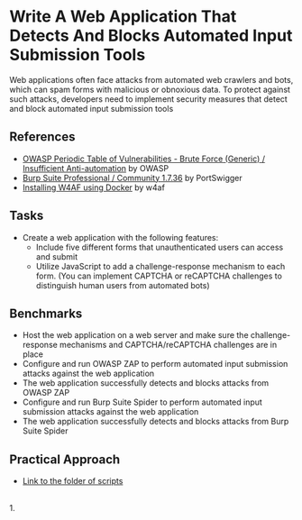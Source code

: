 # Write A Web Application That Detects And Blocks Automated Input Submission Tools
Web applications often face attacks from automated web crawlers and bots, which can spam forms with malicious or obnoxious data. To protect against such attacks, developers need to implement security measures that detect and block automated input submission tools


## References
- [OWASP Periodic Table of Vulnerabilities - Brute Force (Generic) / Insufficient Anti-automation](https://wiki.owasp.org/index.php/OWASP_Periodic_Table_of_Vulnerabilities_-_Brute_Force_(Generic)_/_Insufficient_Anti-automation) by OWASP
- [Burp Suite Professional / Community 1.7.36](https://portswigger.net/burp/releases/professional-community-1-7-36) by PortSwigger
- [Installing W4AF using Docker](https://w4af.readthedocs.io/en/latest/install.html#installing-using-docker) by w4af


## Tasks
- Create a web application with the following features:
  - Include five different forms that unauthenticated users can access and submit
  - Utilize JavaScript to add a challenge-response mechanism to each form. (You can implement CAPTCHA or reCAPTCHA challenges to distinguish human users from automated bots)




## Benchmarks
- Host the web application on a web server and make sure the challenge-response mechanisms and CAPTCHA/reCAPTCHA challenges are in place
- Configure and run OWASP ZAP to perform automated input submission attacks against the web application
- The web application successfully detects and blocks attacks from OWASP ZAP
- Configure and run Burp Suite Spider to perform automated input submission attacks against the web application
- The web application successfully detects and blocks attacks from Burp Suite Spider



## Practical Approach
- [Link to the folder of scripts](https://github.com/aaronamran/MCSI-Remote-Cybersecurity-Internship/tree/main/Secure%20Software%20Development/scripts/detect-block-automated-input)
<br/>
1. 
